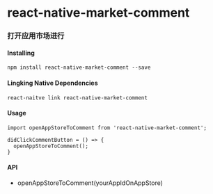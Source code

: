# react-native-market-comment
### 打开应用市场进行
#### Installing
`npm install react-native-market-comment --save`
#### Lingking Native Dependencies
`react-naitve link react-native-market-comment`
#### Usage
`import openAppStoreToComment from 'react-native-market-comment';`
```
didClickCommentButton = () => {
  openAppStoreToComment();
}
```
#### API
* openAppStoreToComment(yourAppIdOnAppStore)
